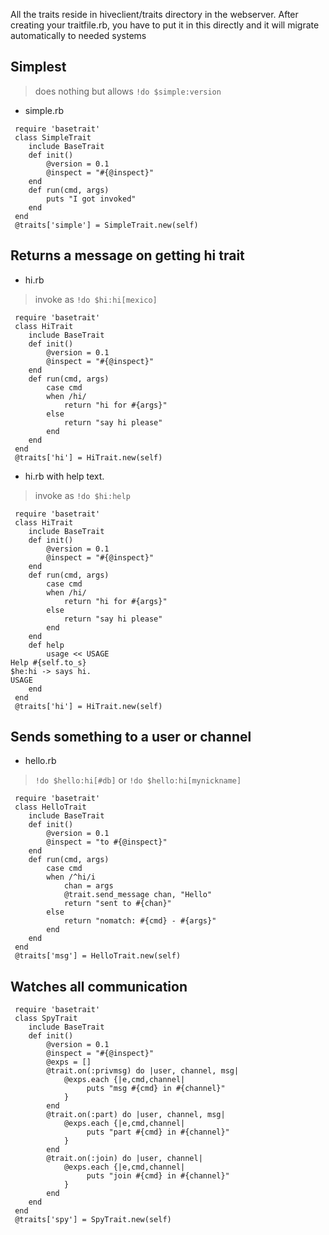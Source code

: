 All the traits reside in hiveclient/traits directory in the webserver.
After creating your traitfile.rb, you have to put it in this directly and
it will migrate automatically to needed systems


## Simplest ##
> does nothing but allows
> `!do $simple:version`

  * simple.rb

```
 require 'basetrait'
 class SimpleTrait
    include BaseTrait
    def init()
        @version = 0.1
        @inspect = "#{@inspect}"
    end
    def run(cmd, args)
        puts "I got invoked"
    end
 end
 @traits['simple'] = SimpleTrait.new(self)
```

## Returns a message on getting hi trait ##

  * hi.rb
> invoke as
> `!do $hi:hi[mexico]`

```
 require 'basetrait'
 class HiTrait
    include BaseTrait
    def init()
        @version = 0.1
        @inspect = "#{@inspect}"
    end
    def run(cmd, args)
        case cmd
        when /hi/
            return "hi for #{args}"
        else
            return "say hi please"
        end
    end
 end
 @traits['hi'] = HiTrait.new(self)
```

  * hi.rb with help text.
> invoke as
> `!do $hi:help`

```
 require 'basetrait'
 class HiTrait
    include BaseTrait
    def init()
        @version = 0.1
        @inspect = "#{@inspect}"
    end
    def run(cmd, args)
        case cmd
        when /hi/
            return "hi for #{args}"
        else
            return "say hi please"
        end
    end
    def help
        usage << USAGE
Help #{self.to_s}
$he:hi -> says hi.
USAGE
    end
 end
 @traits['hi'] = HiTrait.new(self)
```


## Sends something to a user or channel ##
  * hello.rb
> `!do $hello:hi[#db]`
or
> `!do $hello:hi[mynickname]`

```
 require 'basetrait'
 class HelloTrait
    include BaseTrait
    def init()
        @version = 0.1
        @inspect = "to #{@inspect}"
    end
    def run(cmd, args)
        case cmd
        when /^hi/i
            chan = args
            @trait.send_message chan, "Hello"
            return "sent to #{chan}"
        else
            return "nomatch: #{cmd} - #{args}"
        end
    end
 end
 @traits['msg'] = HelloTrait.new(self)
```

## Watches all communication ##

```
 require 'basetrait'
 class SpyTrait
    include BaseTrait
    def init()
        @version = 0.1
        @inspect = "#{@inspect}"
        @exps = []
        @trait.on(:privmsg) do |user, channel, msg|
            @exps.each {|e,cmd,channel|
                 puts "msg #{cmd} in #{channel}"
            }
        end
        @trait.on(:part) do |user, channel, msg|
            @exps.each {|e,cmd,channel|
                 puts "part #{cmd} in #{channel}"
            }
        end
        @trait.on(:join) do |user, channel|
            @exps.each {|e,cmd,channel|
                 puts "join #{cmd} in #{channel}"
            }
        end
    end
 end
 @traits['spy'] = SpyTrait.new(self)
```